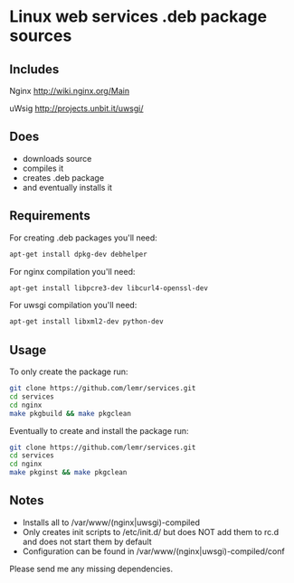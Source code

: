 Linux web services .deb package sources
=======================================


Includes
--------

Nginx
http://wiki.nginx.org/Main

uWsig
http://projects.unbit.it/uwsgi/


Does
----

* downloads source
* compiles it
* creates .deb package
* and eventually installs it


Requirements
------------

For creating .deb packages you'll need:

```bash
apt-get install dpkg-dev debhelper
```

For nginx compilation you'll need:

```bash
apt-get install libpcre3-dev libcurl4-openssl-dev
```

For uwsgi compilation you'll need:

```bash
apt-get install libxml2-dev python-dev
```


Usage
-----

To only create the package run:

```bash
git clone https://github.com/lemr/services.git
cd services
cd nginx
make pkgbuild && make pkgclean
```


Eventually to create and install the package run:

```bash
git clone https://github.com/lemr/services.git
cd services
cd nginx
make pkginst && make pkgclean
```


Notes
-----

* Installs all to /var/www/(nginx|uwsgi)-compiled
* Only creates init scripts to /etc/init.d/ but does NOT add them to rc.d and does not start them by default
* Configuration can be found in /var/www/(nginx|uwsgi)-compiled/conf


Please send me any missing dependencies.
